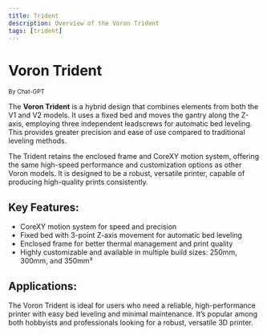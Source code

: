```yaml
---
title: Trident
description: Overview of the Voron Trident
tags: [trident]
---
```


# **Voron Trident**
<sup>By Chat-GPT</sup>

The **Voron Trident** is a hybrid design that combines elements from both the V1 and V2 models. It uses a fixed bed and moves the gantry along the Z-axis, employing three independent leadscrews for automatic bed leveling. This provides greater precision and ease of use compared to traditional leveling methods.

The Trident retains the enclosed frame and CoreXY motion system, offering the same high-speed performance and customization options as other Voron models. It is designed to be a robust, versatile printer, capable of producing high-quality prints consistently.

## **Key Features:**
- CoreXY motion system for speed and precision
- Fixed bed with 3-point Z-axis movement for automatic bed leveling
- Enclosed frame for better thermal management and print quality
- Highly customizable and available in multiple build sizes: 250mm, 300mm, and 350mm³

## **Applications:**
The Voron Trident is ideal for users who need a reliable, high-performance printer with easy bed leveling and minimal maintenance. It’s popular among both hobbyists and professionals looking for a robust, versatile 3D printer.
